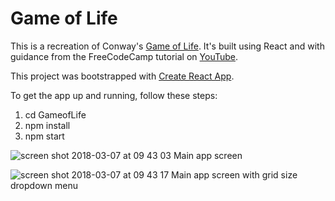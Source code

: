 # Game of Life

This is a recreation of Conway's [Game of Life](https://en.wikipedia.org/wiki/Conway%27s_Game_of_Life). It's built using React and with guidance from the FreeCodeCamp tutorial on [YouTube](https://www.youtube.com/watch?v=PM0_Er3SvFQ&index=16&list=PLWKjhJtqVAbmDGFE_pZ-PDJ1GWe3KtT-M).

This project was bootstrapped with [Create React App](https://github.com/facebookincubator/create-react-app).

To get the app up and running, follow these steps:

1) cd GameofLife
2) npm install
3) npm start

![screen shot 2018-03-07 at 09 43 03](https://user-images.githubusercontent.com/25869284/37085107-1ea82422-21ec-11e8-9460-3cf81ec3bb2b.png)
Main app screen


![screen shot 2018-03-07 at 09 43 17](https://user-images.githubusercontent.com/25869284/37085132-2e66fbe0-21ec-11e8-8269-04ee49dc7b60.png)
Main app screen with grid size dropdown menu